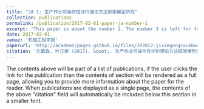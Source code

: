 ```yaml
---
title: "JA 1: 生产作业可操作性评价理论方法框架模型研究"
collection: publications
permalink: /publication/2017-02-01-paper-ja-number-1
excerpt: 'This paper is about the number 2. The number 3 is left for future work.'
date: 2017-02-01
venue: '机械工程学报'
paperurl: 'http://academicpages.github.io/files/JP2017-jixiegongcxuebao.pdf'
citation: '孔繁森, 叶正梗 (2017). &quot;. 生产作业可操作性评价理论方法框架模型研究. 2017, 4: 028..&quot; <i>机械工程学报</i>. 4(53).'
---
```


The contents above will be part of a list of publications, if the user clicks the link for the publication than the contents of section will be rendered as a full page, allowing you to provide more information about the paper for the reader. When publications are displayed as a single page, the contents of the above "citation" field will automatically be included below this section in a smaller font.
